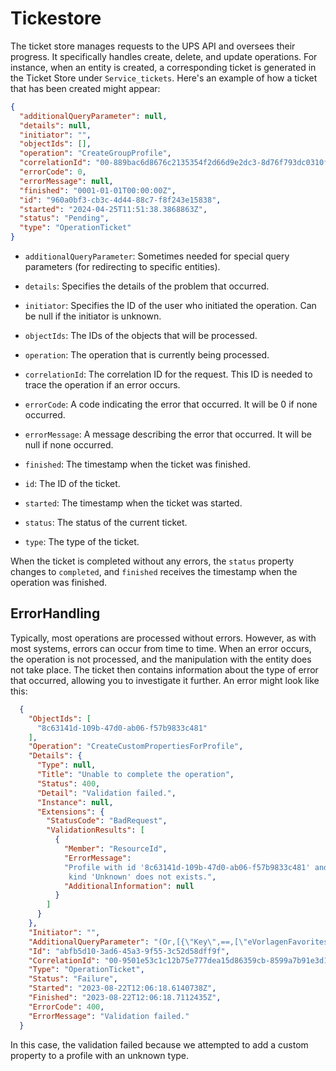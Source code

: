 # Tickestore
The ticket store manages requests to the UPS API and oversees their progress. It specifically handles create, delete, and update operations. For instance, when an entity is created, a corresponding ticket is generated in the Ticket Store under `Service_tickets`. Here's an example of how a ticket that has been created might appear:
```json
{
  "additionalQueryParameter": null,
  "details": null,
  "initiator": "",
  "objectIds": [],
  "operation": "CreateGroupProfile",
  "correlationId": "00-889bac6d8676c2135354f2d66d9e2dc3-8d76f793dc0310f7-01",
  "errorCode": 0,
  "errorMessage": null,
  "finished": "0001-01-01T00:00:00Z",
  "id": "960a0bf3-cb3c-4d44-88c7-f8f243e15838",
  "started": "2024-04-25T11:51:38.3868863Z",
  "status": "Pending",
  "type": "OperationTicket"
}
```

- `additionalQueryParameter`: Sometimes needed for special query parameters (for redirecting to specific entities).

- `details`: Specifies the details of the problem that occurred.

- `initiator`: Specifies the ID of the user who initiated the operation. Can be <c>null</c> if the initiator is unknown.

- `objectIds`: The IDs of the objects that will be processed.

- `operation`: The operation that is currently being processed.

- `correlationId`: The correlation ID for the request. This ID is needed to trace the operation if an error occurs.

- `errorCode`: A code indicating the error that occurred. It will be 0 if none occurred.

- `errorMessage`: A message describing the error that occurred. It will be <c>null</c> if none occurred.

- `finished`: The timestamp when the ticket was finished.
 
- `id`: The ID of the ticket.
 
- `started`: The timestamp when the ticket was started.

- `status`: The status of the current ticket.
 
- `type`: The type of the ticket.

When the ticket is completed without any errors, the `status` property changes to `completed`, and `finished` receives the timestamp when the operation was finished.

## ErrorHandling
Typically, most operations are processed without errors. However, as with most systems, errors can occur from time to time. When an error occurs, the operation is not processed, and the manipulation with the entity does not take place. The ticket then contains information about the type of error that occurred, allowing you to investigate it further. An error might look like this:

```json
  {
    "ObjectIds": [
      "8c63141d-109b-47d0-ab06-f57b9833c481"
    ],
    "Operation": "CreateCustomPropertiesForProfile",
    "Details": {
      "Type": null,
      "Title": "Unable to complete the operation",
      "Status": 400,
      "Detail": "Validation failed.",
      "Instance": null,
      "Extensions": {
        "StatusCode": "BadRequest",
        "ValidationResults": [
          {
            "Member": "ResourceId",
            "ErrorMessage": 
            "Profile with id '8c63141d-109b-47d0-ab06-f57b9833c481' and 
             kind 'Unknown' does not exists.",
            "AdditionalInformation": null
          }
        ]
      }
    },
    "Initiator": "",
    "AdditionalQueryParameter": "(Or,[{\"Key\",==,[\"eVorlagenFavorites\"],Or}])",
    "Id": "abfb5d10-3ad6-45a3-9f55-3c52d58dff9f",
    "CorrelationId": "00-9501e53c1c12b75e777dea15d86359cb-8599a7b91e3d1ad1-00",
    "Type": "OperationTicket",
    "Status": "Failure",
    "Started": "2023-08-22T12:06:18.6140738Z",
    "Finished": "2023-08-22T12:06:18.7112435Z",
    "ErrorCode": 400,
    "ErrorMessage": "Validation failed."
  }
```
In this case, the validation failed because we attempted to add a custom property to a profile with an unknown type.